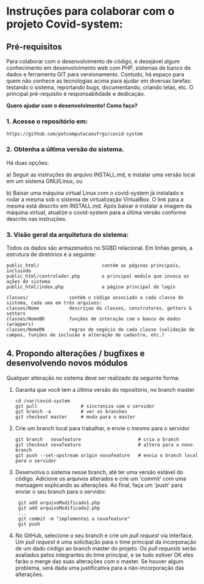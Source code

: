 # Instruções para colaborar com o projeto Covid-system:

## Pré-requisitos

Para colaborar com o desenvolvimento de código, é desejável algum conhecimento em desenvolvimento web com PHP, sistemas de banco de dados e ferramenta GIT para versionamento. Contudo, há espaço para quem não conhece as tecnologias acima para ajudar em diversas tarefas: testando o sistema, reportando bugs, documentando, criando telas, etc. O principal pré-requisito é responsabilidade e dedicação.



**Quero ajudar com o desenvolvimento! Como faço?**


### 1. Acesse o repositório em:

    https://github.com/petcomputacaoufrgs/covid-system


### 2. Obtenha a última versão do sistema. 

Há duas opções:
     
 a) Seguir as instruções do arquivo INSTALL.md, e instalar uma versão local em um sistema GNU/Linux, ou 

 b) Baixar uma máquina virtual Linux com o covid-system já instalado e rodar a mesma sob o sistema de virtualização VirtualBox. O link para a mesma está descrito em INSTALL.md. Após baixar e instalar a imagem da máquina virtual, atualize o covid-system para a última versão conforme descrito nas instruções.


### 3. Visão geral da arquitetura do sistema: 


Todos os dados são armazenados no SGBD relacional. Em linhas gerais, a estrutura de diretórios é a seguinte:

    public_html/                       contém as páginas principais, incluindo
    public_html/controlador.php        o principal módulo que invoca as ações do sistema
    public_html/index.php              a página principal de login

    classes/               contém o código associado a cada classe do sistema, cada uma em três arquivos:
    classes/Nome           descriçao da classes, construtores, getters & setters
    classes/NomeBD         funções de interação com o banco de dados (wrappers) 
    classes/NomeRN         regras de negócio de cada classe (validação de campos, funções de inclusão e alteração de cadastro, etc.)



## 4. Propondo alterações / bugfixes e desenvolvendo novos módulos

  Qualquer alteração no sistema deve ser realizado da seguinte forma:

  1. Garanta que você tem a última versão do repositório, no branch master
   
         cd /var/covid-system
         git pull                # sincroniza com o servidor
         git branch -a           # ver os branches
         git checkout master     # muda para o master

  1. Crie um branch local para trabalhar, e envie o mesmo para o servidor

         git branch   novafeature                     # cria o branch 
         git checkout novafeature                     # altera para o novo branch
         git push --set-upstream origin novafeature   # envia o branch local para o servidor 

  1. Desenvolva o sistema nesse branch, até ter uma versão estável do código. Adicione os arquivos alterados e crie um 'commit' com uma mensagem explicando as alterações. Ao final, faça um 'push' para enviar o seu branch para o servidor.

          git add arquivoModificado1.php
          git add arquivoModificado2.php
          ...
          git commit -m "implementei a novafeature"
          git push

  1. No GitHub, selecione o seu branch e crie um *pull request* via interface. Um *pull request* é uma solicitação para o time principal da incorporação de um dado código ao branch master do projeto. Os *pull requests* serão avaliados pelos integrantes do time principal, e se tudo estiver OK eles farão o merge das suas alterações com o master. Se houver algum problema, será dada uma justificativa para a não-incorporação das alterações. 

